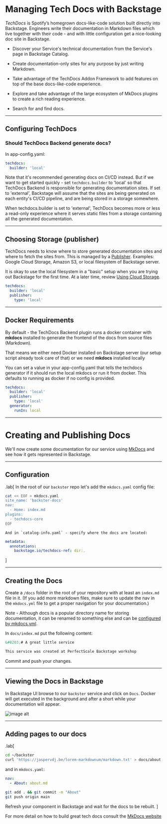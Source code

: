 # Managing Tech Docs with Backstage

*TechDocs* is Spotify’s homegrown docs-like-code solution built directly into Backstage. Engineers write their documentation in Markdown files which live together with their code - and with little configuration get a nice-looking doc site in Backstage.

- Discover your Service's technical documentation from the Service's page in Backstage Catalog.

- Create documentation-only sites for any purpose by just writing Markdown.

- Take advantage of the TechDocs Addon Framework to add features on top of the base docs-like-code experience.

- Explore and take advantage of the large ecosystem of MkDocs plugins to create a rich reading experience.

- Search for and find docs.
---

## Configuring TechDocs

### Should TechDocs Backend generate docs?

In app-config.yaml:
```yaml
techdocs:
  builder: 'local'
```
Note that it's recommended generating docs on CI/CD instead. But if we want to get started quickly - set `techdocs.builder` to 'local' so that TechDocs Backend is responsible for generating documentation sites. If set to 'external', Backstage will assume that the sites are being generated on each entity's CI/CD pipeline, and are being stored in a storage somewhere.

When techdocs.builder is set to 'external', TechDocs becomes more or less a read-only experience where it serves static files from a storage containing all the generated documentation.

---

## Choosing Storage (publisher)

TechDocs needs to know where to store generated documentation sites and where to fetch the sites from. This is managed by a [Publisher](https://backstage.io/docs/features/techdocs/concepts#techdocs-publisher). 
Examples: Google Cloud Storage, Amazon S3, or local filesystem of Backstage server.

It is okay to use the local filesystem in a "basic" setup when you are trying out Backstage for the first time. At a later time, review [Using Cloud Storage](https://backstage.io/docs/features/techdocs/using-cloud-storage).

```yaml
techdocs:
  builder: 'local'
  publisher:
    type: 'local'
```
---

## Docker Requirements

By default - the TechDocs Backend plugin runs a docker container with **mkdocs** installed to generate the frontend of the docs from source files (Markdown). 

That means we either need Docker installed on Backstage server (our setup script already took care of that) or we need **mkdocs** installed locally

You can set a value in your app-config.yaml that tells the techdocs generator if it should run the local mkdocs or run it from docker. This defaults to running as docker if no config is provided.
```yaml
techdocs:
  builder: 'local'
  publisher:
    type: 'local'
  generator:
    runIn: local
```

---
# Creating and Publishing Docs

We'll now create some documentation for our service using [MkDocs](https://www.mkdocs.org/) and see how it gets represented in Backstage.

---

## Configuration
.lab[
    In the root of our `backster` repo let's add the `mkdocs.yaml` config file:
```bash
cat << EOF > mkdocs.yaml
site_name: 'backster-docs'
nav:
  - Home: index.md
plugins:
  - techdocs-core
EOF
```
    And in `catalog-info.yaml` - specify where the docs are located:
```yaml
metadata:
  annotations:
    backstage.io/techdocs-ref: dir:.
```
]

---
## Creating the Docs

Create a `/docs` folder in the root of your repository with at least an `index.md` file in it. (If you add more markdown files, make sure to update the nav in the `mkdocs.yml` file to get a proper navigation for your documentation.)

Note - Although docs is a popular directory name for storing documentation, it can be renamed to something else and can be [configured by mkdocs.yml](https://www.mkdocs.org/user-guide/configuration/#docs_dir).

In `docs/index.md`  put the following content:
```markdown
&#8203;# A great little service

This service was created at PerfectScale Backstage workshop
```
Commit and push your changes.

---

## Viewing the Docs in Backstage

In Backstage UI browse to our `backster` service and click on `Docs`. Docker will get executed in the background and after a short while your documentation will appear.

![image alt](images/docs.png)


---
## Adding pages to our docs

.lab[
```bash
cd ~/backster
curl 'https://jaspervdj.be/lorem-markdownum/markdown.txt' > docs/about.md
```
and in `mkdocs.yaml`:
```yaml
nav:
  - About: about.md
```
```bash
git add . && git commit -m "About"
git push origin main
```
Refresh your component in Backstage and wait for the docs to be rebuilt.
]

For more detail on how to build great tech docs consult the [MkDocs website](https://mkdocs.org) 




